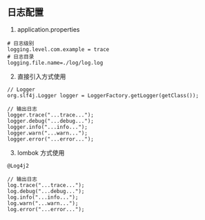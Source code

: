 ## 日志配置
1. application.properties
```
# 日志级别
logging.level.com.example = trace
# 日志目录
logging.file.name=./log/log.log
```

2. 直接引入方式使用
```
// Logger
org.slf4j.Logger logger = LoggerFactory.getLogger(getClass());

// 输出日志
logger.trace("...trace...");
logger.debug("...debug...");
logger.info("...info...");
logger.warn("...warn...");
logger.error("...error...");
```

3. lombok 方式使用
```
@Log4j2

// 输出日志
log.trace("...trace...");
log.debug("...debug...");
log.info("...info...");
log.warn("...warn...");
log.error("...error...");
```
